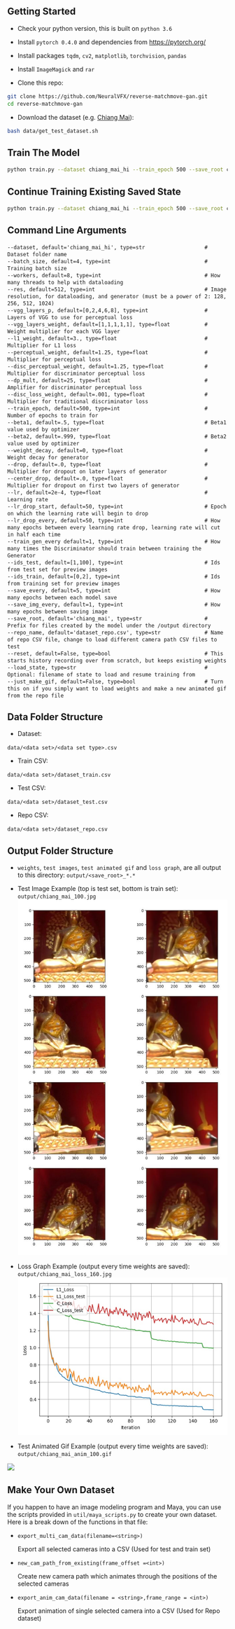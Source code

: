 
## Getting Started
- Check your python version, this is built on `python 3.6`
- Install `pytorch 0.4.0` and dependencies from https://pytorch.org/
- Install packages `tqdm`, `cv2`, `matplotlib`, `torchvision`, `pandas`
- Install `ImageMagick` and `rar`

- Clone this repo:
```bash
git clone https://github.com/NeuralVFX/reverse-matchmove-gan.git
cd reverse-matchmove-gan
```
- Download the dataset (e.g. [Chiang Mai](http://neuralvfx.com/datasets/reverse_matchmove/chiang_mai_hi.rar)):
```bash
bash data/get_test_dataset.sh
```

## Train The Model
```bash
python train.py --dataset chiang_mai_hi --train_epoch 500 --save_root chiang_mai
```

## Continue Training Existing Saved State
```bash
python train.py --dataset chiang_mai_hi --train_epoch 500 --save_root chiang_mai --load_state output/chiang_mai_3.json
```

## Command Line Arguments
```
--dataset, default='chiang_mai_hi', type=str                   # Dataset folder name
--batch_size, default=4, type=int                              # Training batch size
--workers, default=8, type=int                                 # How many threads to help with dataloading
--res, default=512, type=int                                   # Image resolution, for dataloading, and generator (must be a power of 2: 128, 256, 512, 1024)
--vgg_layers_p, default=[0,2,4,6,8], type=int                  # Layers of VGG to use for perceptual loss
--vgg_layers_weight, default=[1,1,1,1,1], type=float           # Weight multiplier for each VGG layer 
--l1_weight, default=3., type=float                            # Multiplier for L1 loss
--perceptual_weight, default=1.25, type=float                  # Multiplier for perceptual loss
--disc_perceptual_weight, default=1.25, type=float             # Multiplier for discriminator perceptual loss
--dp_mult, default=25, type=float                              # Amplifier for discriminator perceptual loss
--disc_loss_weight, default=.001, type=float                   # Multiplier for traditional discriminator loss
--train_epoch, default=500, type=int                           # Number of epochs to train for
--beta1, default=.5, type=float                                # Beta1 value used by optimizer
--beta2, default=.999, type=float                              # Beta2 value used by optimizer
--weight_decay, default=0, type=float                          # Weight decay for generator
--drop, default=.0, type=float                                 # Multiplier for dropout on later layers of generator
--center_drop, default=.0, type=float                          # Multiplier for dropout on first two layers of generator
--lr, default=2e-4, type=float                                 # Learning rate
--lr_drop_start, default=50, type=int                          # Epoch on which the learning rate will begin to drop
--lr_drop_every, default=50, type=int                          # How many epochs between every learning rate drop, learning rate will cut in half each time
--train_gen_every default=1, type=int                          # How many times the Discriminator should train between training the Generator
--ids_test, default=[1,100], type=int                          # Ids from test set for preview images
--ids_train, default=[0,2], type=int                           # Ids from training set for preview images
--save_every, default=5, type=int                              # How many epochs between each model save
--save_img_every, default=1, type=int                          # How many epochs between saving image
--save_root, default='chiang_mai', type=str                    # Prefix for files created by the model under the /output directory
--repo_name, default='dataset_repo.csv', type=str              # Name of repo CSV file, change to load different camera path CSV files to test     
--reset, default=False, type=bool                              # This starts history recording over from scratch, but keeps existing weights
--load_state, type=str                                         # Optional: filename of state to load and resume training from
--just_make_gif, default=False, type=bool                      # Turn this on if you simply want to load weights and make a new animated gif from the repo file    
```

## Data Folder Structure

- Dataset:

`data/<data set>/<data set type>.csv`

- Train CSV:

`data/<data set>/dataset_train.csv`

- Test CSV:

`data/<data set>/dataset_test.csv`

- Repo CSV:

`data/<data set>/dataset_repo.csv`

## Output Folder Structure

- `weights`, `test images`, `test animated gif` and `loss graph`, are all output to this directory: `output/<save_root>_*.*`

- Test Image Example (top is test set, bottom is train set): `output/chiang_mai_100.jpg`
![](output/chiang_mai_100.jpg)

- Loss Graph Example (output every time weights are saved): `output/chiang_mai_loss_160.jpg`
![](output/chiang_mai_loss_160.jpg)

- Test Animated Gif Example (output every time weights are saved): `output/chiang_mai_anim_100.gif`

![](examples/anim_example.gif)

## Make Your Own Dataset

If you happen to have an image modeling program and Maya, you can use the scripts provided in `util/maya_scripts.py` to create your own dataset. Here is a break down of the functions in that file:

- `export_multi_cam_data(filename=<string>)`
  
  Export all selected cameras into a CSV (Used for test and train set)

- `new_cam_path_from_existing(frame_offset =<int>)`
  
  Create new camera path which animates through the positions of the selected cameras
  
- `export_anim_cam_data(filename = <string>,frame_range = <int>)`
  
  Export animation of single selected camera into a CSV (Used for Repo dataset)

